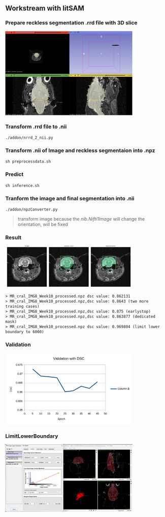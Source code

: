 ## Workstream with litSAM

### Prepare reckless segmentation .rrd file with 3D slice
<img src="asset/img1.png" width="400" alt="3D slicer">

### Transform .rrd file to .nii
```
./addon/nrrd_2_nii.py
```

### Transform .nii of Image and reckless segmentaion into .npz
```
sh preprocessdata.sh
```

### Predict
```
sh inference.sh
```

### Tranform the image and final segmentation into .nii
```
./addon/npzConverter.py
```
> transform image because the *nib.Nifti1Image* will change the orientation, will be fixed


### Result
<img src="asset/MR_cral_IMG8_Week10_processed.png" width="400" alt="result">

```
> MR_cral_IMG8_Week10_processed.npz dsc value: 0.862131
> MR_cral_IMG8_Week10_processed.npz,dsc value: 0.8643 (two more training cases)
> MR_cral_IMG8_Week10_processed.npz,dsc value: 0.875 (earlystop)
> MR_cral_IMG8_Week10_processed.npz,dsc value: 0.863877 (dedicated mask)
> MR_cral_IMG8_Week10_processed.npz dsc value: 0.969804 (limit lower boundary to 6000)
```

### Validation
<img src="asset/img2.png" width="400" alt="validation">


### LimitLowerBoundary
<img src="asset/img4.png" width="400" alt="validation">

